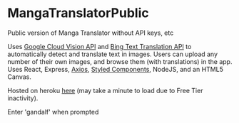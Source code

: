 # MangaTranslatorPublic
Public version of Manga Translator without API keys, etc

Uses [Google Cloud Vision API](https://cloud.google.com/vision) and [Bing Text Translation API](https://www.microsoft.com/en-us/translator/business/translator-api/) to automatically detect and translate text in images.
Users can upload any number of their own images, and browse them (with translations) in the app.
Uses React, Express, [Axios](https://axios-http.com/), [Styled Components](https://styled-components.com/), NodeJS, and an HTML5 Canvas.

Hosted on heroku [here](https://translate-manga.herokuapp.com/) (may take a minute to load due to Free Tier inactivity).

Enter 'gandalf' when prompted
